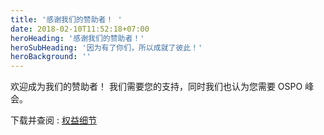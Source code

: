 ```yaml
---
title: '感谢我们的赞助者！ '
date: 2018-02-10T11:52:18+07:00
heroHeading: '感谢我们的赞助者！'
heroSubHeading: '因为有了你们，所以成就了彼此！'
heroBackground: ''
---
```


欢迎成为我们的赞助者！ 我们需要您的支持，同时我们也认为您需要 OSPO 峰会。

下载并查阅 : [权益细节](https://1drv.ms/b/s!Arg2k_5HJFrbgeV7lJ8ar2BYP-88wg?e=WKRYDh)
